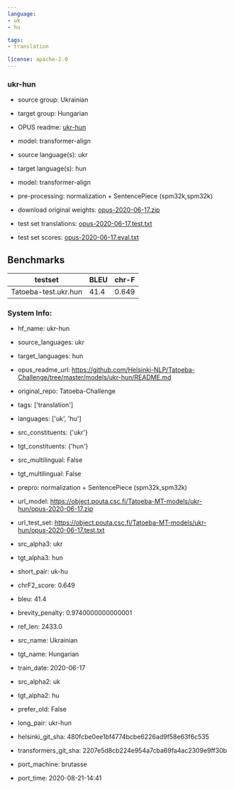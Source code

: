 ```yaml
---
language: 
- uk
- hu

tags:
- translation

license: apache-2.0
---
```


### ukr-hun

* source group: Ukrainian 
* target group: Hungarian 
*  OPUS readme: [ukr-hun](https://github.com/Helsinki-NLP/Tatoeba-Challenge/tree/master/models/ukr-hun/README.md)

*  model: transformer-align
* source language(s): ukr
* target language(s): hun
* model: transformer-align
* pre-processing: normalization + SentencePiece (spm32k,spm32k)
* download original weights: [opus-2020-06-17.zip](https://object.pouta.csc.fi/Tatoeba-MT-models/ukr-hun/opus-2020-06-17.zip)
* test set translations: [opus-2020-06-17.test.txt](https://object.pouta.csc.fi/Tatoeba-MT-models/ukr-hun/opus-2020-06-17.test.txt)
* test set scores: [opus-2020-06-17.eval.txt](https://object.pouta.csc.fi/Tatoeba-MT-models/ukr-hun/opus-2020-06-17.eval.txt)

## Benchmarks

| testset               | BLEU  | chr-F |
|-----------------------|-------|-------|
| Tatoeba-test.ukr.hun 	| 41.4 	| 0.649 |


### System Info: 
- hf_name: ukr-hun

- source_languages: ukr

- target_languages: hun

- opus_readme_url: https://github.com/Helsinki-NLP/Tatoeba-Challenge/tree/master/models/ukr-hun/README.md

- original_repo: Tatoeba-Challenge

- tags: ['translation']

- languages: ['uk', 'hu']

- src_constituents: {'ukr'}

- tgt_constituents: {'hun'}

- src_multilingual: False

- tgt_multilingual: False

- prepro:  normalization + SentencePiece (spm32k,spm32k)

- url_model: https://object.pouta.csc.fi/Tatoeba-MT-models/ukr-hun/opus-2020-06-17.zip

- url_test_set: https://object.pouta.csc.fi/Tatoeba-MT-models/ukr-hun/opus-2020-06-17.test.txt

- src_alpha3: ukr

- tgt_alpha3: hun

- short_pair: uk-hu

- chrF2_score: 0.649

- bleu: 41.4

- brevity_penalty: 0.9740000000000001

- ref_len: 2433.0

- src_name: Ukrainian

- tgt_name: Hungarian

- train_date: 2020-06-17

- src_alpha2: uk

- tgt_alpha2: hu

- prefer_old: False

- long_pair: ukr-hun

- helsinki_git_sha: 480fcbe0ee1bf4774bcbe6226ad9f58e63f6c535

- transformers_git_sha: 2207e5d8cb224e954a7cba69fa4ac2309e9ff30b

- port_machine: brutasse

- port_time: 2020-08-21-14:41